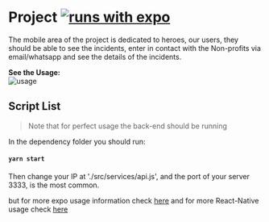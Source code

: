 # **Project** [![runs with expo](https://img.shields.io/badge/Runs%20with%20Expo-000.svg?style=flat-square&logo=EXPO&labelColor=f3f3f3&logoColor=000)](https://expo.io/)
The mobile area of the project is dedicated to heroes, our users, they should be able to see the incidents, enter in contact with the Non-profits via email/whatsapp and see the details of the incidents. <br />

**See the Usage:** <br />
![usage](https://i.imgur.com/l4N2MPM.gif)


## Script List
> Note that for perfect usage the back-end should be running <br />

In the dependency folder you should run:

#### `yarn start` <br />

Then change your IP at './src/services/api.js', and the port of your server 3333, is the most common.

but for more expo usage information check [here](https://docs.expo.io/) and for more React-Native usage check [here](https://github.com/facebook/react-native-website)
